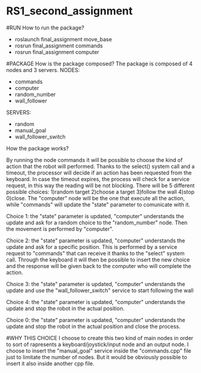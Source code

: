 # RS1_second_assignment
#RUN
How to run the package?
- roslaunch final_assignment move_base
- rosrun final_assignment commands
- rosrun final_assignment computer

#PACKAGE
How is the package composed?
The package is composed of 4 nodes and 3 servers.
NODES:
- commands
- computer
- random_number
- wall_follower

SERVERS:
- random
- manual_goal
- wall_follower_switch

How the package works?

By running the node commands it will be possible to choose the kind of action that the robot will performed. Thanks to the select() system call and a timeout, the processor will decide if an action has been requested from the keyboard. In case the timeout expires, the process will check for a service request, in this way the reading will be not blocking.
There will be 5 different possible choices:
1)random target
2)choose a target
3)follow the wall
4)stop
0)close.
The "computer" node will be the one that execute all the action, while "commands" will update the "state" parameter to comunicate with it.

Choice 1:
the "state" parameter is updated, "computer" understands the update and ask for a random choice to the "random_number" node. Then the movement is performed by "computer".

Choice 2:
the "state" parameter is updated, "computer" understands the update and ask for a specific position. This is performed by a service request to "commands" that can receive it thanks to the "select" system call. Through the keyboard it will then be possible to insert the new choice and the response will be given back to the computer who will complete the action.

Choice 3:
the "state" parameter is updated, "computer" understands the update and use the "wall_follower_switch" service to start following the wall

Choice 4:
the "state" parameter is updated, "computer" understands the update and stop the robot in the actual position. 

Choice 0:
the "state" parameter is updated, "computer" understands the update and stop the robot in the actual position and close the process.

#WHY THIS CHOICE
I choose to create this two kind of main nodes in order to sort of rapresents a keyboard/joystick/input node and an output node.
I choose to insert the "manual_goal" service inside the "commands.cpp" file just to limitate the number of nodes. But it would be obviously possible to insert it also inside another cpp file.
